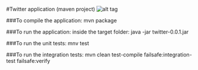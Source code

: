 #Twitter application (maven project) ![alt tag](https://travis-ci.org/jmg2014/twitter-app.svg?branch=master)

###To compile the application:
mvn package

###To run the application:
inside the target folder: java -jar twitter-0.0.1.jar

###To run the unit tests:
mnv test 

###To run the integration tests:
mvn clean test-compile failsafe:integration-test failsafe:verify
